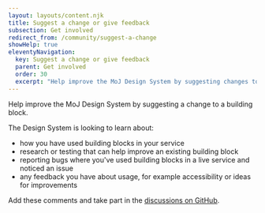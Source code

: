```yaml
---
layout: layouts/content.njk
title: Suggest a change or give feedback
subsection: Get involved
redirect_from: /community/suggest-a-change
showHelp: true
eleventyNavigation:
  key: Suggest a change or give feedback
  parent: Get involved
  order: 30
  excerpt: "Help improve the MoJ Design System by suggesting changes to building blocks."
---
```


Help improve the MoJ Design System by suggesting a change to a building block.

The Design System is looking to learn about:

- how you have used building blocks in your service
- research or testing that can help improve an existing building block
- reporting bugs where you've used building blocks in a live service and noticed an issue
- any feedback you have about usage, for example accessibility or ideas for improvements

Add these comments and take part in the [discussions on GitHub](https://github.com/ministryofjustice/moj-frontend/discussions/categories/released-components-pages-and-patterns).
